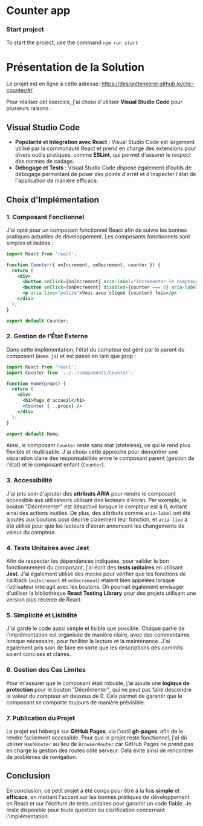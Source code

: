 # Counter app

### Start project
To start the project, use the command `npm run start`

# Présentation de la Solution

Le projet est en ligne à cette adresse: https://designthinkerer.github.io/clic-counter/#/


Pour réaliser cet exercice, j'ai choisi d'utiliser **Visual Studio Code** pour plusieurs raisons :

## Visual Studio Code

- **Popularité et Intégration avec React** : Visual Studio Code est largement utilisé par la communauté React et prend en charge des extensions pour divers outils pratiques, comme **ESLint**, qui permet d'assurer le respect des normes de codage.
- **Débogage et Tests** : Visual Studio Code dispose également d'outils de débogage permettant de poser des points d'arrêt et d'inspecter l'état de l'application de manière efficace.

## Choix d'Implémentation

### 1. Composant Fonctionnel

J'ai opté pour un composant fonctionnel React afin de suivre les bonnes pratiques actuelles de développement. Les composants fonctionnels sont simples et lisibles :

```jsx
import React from 'react';

function Counter({ onIncrement, onDecrement, counter }) {
  return (
    <div>
      <button onClick={onIncrement} aria-label="Incrémenter le compteur">Incrémenter</button>
      <button onClick={onDecrement} disabled={counter === 0} aria-label="Décrémenter le compteur" aria-disabled={counter === 0}>Décrémenter</button>
      <p aria-live="polite">Vous avez cliqué {counter} fois</p>
    </div>
  );
}

export default Counter;
```

### 2. Gestion de l'État Externe

Dans cette implémentation, l'état du compteur est géré par le parent du composant (`Home.js`) et est passé en tant que prop :

```jsx
import React from 'react';
import Counter from '../../components/Counter';

function Home(props) {
  return (
    <div>
      <h1>Page d'accueil</h1>
      <Counter {...props} />
    </div>
  );
}

export default Home;
```

Ainsi, le composant `Counter` reste sans état (stateless), ce qui le rend plus flexible et réutilisable. J'ai choisi cette approche pour démontrer une séparation claire des responsabilités entre le composant parent (gestion de l'état) et le composant enfant (`Counter`).

### 3. Accessibilité

J'ai pris soin d'ajouter des **attributs ARIA** pour rendre le composant accessible aux utilisateurs utilisant des lecteurs d'écran. Par exemple, le bouton "Décrémenter" est désactivé lorsque le compteur est à 0, évitant ainsi des actions inutiles. De plus, des attributs comme `aria-label` ont été ajoutés aux boutons pour décrire clairement leur fonction, et `aria-live` a été utilisé pour que les lecteurs d'écran annoncent les changements de valeur du compteur.

### 4. Tests Unitaires avec Jest

Afin de respecter les dépendances indiquées, pour valider le bon fonctionnement du composant, j'ai écrit des **tests unitaires** en utilisant **Jest**. J'ai également utilisé des mocks pour vérifier que les fonctions de callback (`onIncrement` et `onDecrement`) étaient bien appelées lorsque l'utilisateur interagit avec les boutons. On pourrait également envisager d'utiliser la bibliothèque **React Testing Library** pour des projets utilisant une version plus récente de React.

### 5. Simplicité et Lisibilité

J'ai gardé le code aussi simple et lisible que possible. Chaque partie de l'implémentation est organisée de manière claire, avec des commentaires lorsque nécessaire, pour faciliter la lecture et la maintenance. J'ai également pris soin de faire en sorte que les descriptions des commits soient concises et claires.

### 6. Gestion des Cas Limites

Pour m'assurer que le composant était robuste, j'ai ajouté une **logique de protection** pour le bouton "Décrémenter", qui ne peut pas faire descendre la valeur du compteur en dessous de 0. Cela permet de garantir que le composant se comporte toujours de manière prévisible.

### 7. Publication du Projet

Le projet est hébergé sur **GitHub Pages**, via l'outil **gh-pages**, afin de le rendre facilement accessible. Pour que le projet reste fonctionnel, j'ai dû utiliser `HashRouter` au lieu de `BrowserRouter` car GitHub Pages ne prend pas en charge la gestion des routes côté serveur. Cela évite ainsi de rencontrer de problèmes de navigation.


## Conclusion

En conclusion, ce petit projet a été conçu pour être à la fois **simple** et **efficace**, en mettant l'accent sur les bonnes pratiques de développement en React et sur l'écriture de tests unitaires pour garantir un code fiable. Je reste disponible pour toute question ou clarification concernant l'implémentation.